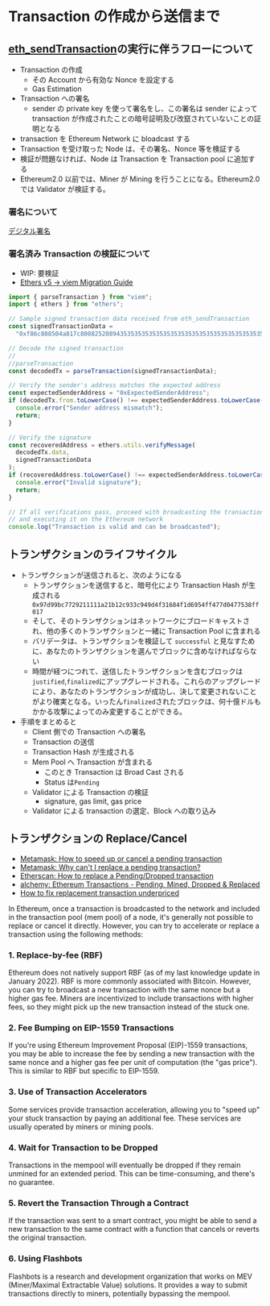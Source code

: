 # Transaction の作成から送信まで

## [eth_sendTransaction](https://ethereum.org/en/developers/docs/apis/json-rpc/#eth_sendtransaction)の実行に伴うフローについて

- Transaction の作成
  - その Account から有効な Nonce を設定する
  - Gas Estimation
- Transaction への署名
  - sender の private key を使って署名をし、この署名は sender によって transaction が作成されたことの暗号証明及び改竄されていないことの証明となる
- transaction を Ethereum Network に bloadcast する
- Transaction を受け取った Node は、その署名、Nonce 等を検証する
- 検証が問題なければ、Node は Transaction を Transaction pool に追加する
- Ethereum2.0 以前では、Miner が Mining を行うことになる。Ethereum2.0 では Validator が検証する。

### 署名について

[デジタル署名](../../cryptography/digital-signature.md)

### 署名済み Transaction の検証について

- WIP: 要検証
- [Ethers v5 → viem Migration Guide](https://viem.sh/docs/ethers-migration.html)

```ts
import { parseTransaction } from "viem";
import { ethers } from "ethers";

// Sample signed transaction data received from eth_sendTransaction
const signedTransactionData =
  "0xf86c808504a817c8008252089435353535353535353535353535353535353535358801ca0cf1f68a82dd313f46a59a5a43e1e87267859356f4ea67b9ed89b277d9dc4c9a03a06595c34907c54d0b1e5ea37a16d4b29d0482ca8d9a13467b9538d7d0f66f8c787";

// Decode the signed transaction
//
//parseTransaction
const decodedTx = parseTransaction(signedTransactionData);

// Verify the sender's address matches the expected address
const expectedSenderAddress = "0xExpectedSenderAddress";
if (decodedTx.from.toLowerCase() !== expectedSenderAddress.toLowerCase()) {
  console.error("Sender address mismatch");
  return;
}

// Verify the signature
const recoveredAddress = ethers.utils.verifyMessage(
  decodedTx.data,
  signedTransactionData
);
if (recoveredAddress.toLowerCase() !== expectedSenderAddress.toLowerCase()) {
  console.error("Invalid signature");
  return;
}

// If all verifications pass, proceed with broadcasting the transaction
// and executing it on the Ethereum network
console.log("Transaction is valid and can be broadcasted");
```

## トランザクションのライフサイクル

- トランザクションが送信されると、次のようになる
  - トランザクションを送信すると、暗号化により Transaction Hash が生成される `0x97d99bc7729211111a21b12c933c949d4f31684f1d6954ff477d0477538ff017`
  - そして、そのトランザクションはネットワークにブロードキャストされ、他の多くのトランザクションと一緒に Transaction Pool に含まれる
  - バリデータは、トランザクションを検証して `successful` と見なすために、あなたのトランザクションを選んでブロックに含めなければならない
  - 時間が経つにつれて、送信したトランザクションを含むブロックは`justified`,`finalized`にアップグレードされる。これらのアップグレードにより、あなたのトランザクションが成功し、決して変更されないことがより確実となる。いったん`finalized`されたブロックは、何十億ドルもかかる攻撃によってのみ変更することができる。
- 手順をまとめると
  - Client 側での Transaction への署名
  - Transaction の送信
  - Transaction Hash が生成される
  - Mem Pool へ Transaction が含まれる
    - このとき Transaction は Broad Cast される
    - Status は`Pending`
  - Validator による Transaction の検証
    - signature, gas limit, gas price
  - Validator による transaction の選定、Block への取り込み

## トランザクションの Replace/Cancel

- [Metamask: How to speed up or cancel a pending transaction](https://support.metamask.io/hc/en-us/articles/360015489251-How-to-speed-up-or-cancel-a-pending-transaction)
- [Metamask: Why can't I replace a pending transaction?](https://support.metamask.io/hc/en-us/articles/11225646961563-Why-can-t-I-replace-a-pending-transaction)
- [Etherscan: How to replace a Pending/Dropped transaction](https://info.etherscan.com/how-to-replace-a-transaction/)
- [alchemy: Ethereum Transactions - Pending, Mined, Dropped & Replaced](https://docs.alchemy.com/docs/ethereum-transactions-pending-mined-dropped-replaced)
- [How to fix replacement transaction underpriced](https://mycryptoview.com/meta-mask/how-to/how-to-fix-replacement-transaction-underpriced)

In Ethereum, once a transaction is broadcasted to the network and included in the transaction pool (mem pool) of a node, it's generally not possible to replace or cancel it directly. However, you can try to accelerate or replace a transaction using the following methods:

### 1. Replace-by-fee (RBF)

Ethereum does not natively support RBF (as of my last knowledge update in January 2022). RBF is more commonly associated with Bitcoin.
However, you can try to broadcast a new transaction with the same nonce but a higher gas fee. Miners are incentivized to include transactions with higher fees, so they might pick up the new transaction instead of the stuck one.

### 2. Fee Bumping on EIP-1559 Transactions

If you're using Ethereum Improvement Proposal (EIP)-1559 transactions, you may be able to increase the fee by sending a new transaction with the same nonce and a higher gas fee per unit of computation (the "gas price"). This is similar to RBF but specific to EIP-1559.

### 3. Use of Transaction Accelerators

Some services provide transaction acceleration, allowing you to "speed up" your stuck transaction by paying an additional fee. These services are usually operated by miners or mining pools.

### 4. Wait for Transaction to be Dropped

Transactions in the mempool will eventually be dropped if they remain unmined for an extended period. This can be time-consuming, and there's no guarantee.

### 5. Revert the Transaction Through a Contract

If the transaction was sent to a smart contract, you might be able to send a new transaction to the same contract with a function that cancels or reverts the original transaction.

### 6. Using Flashbots

Flashbots is a research and development organization that works on MEV (Miner/Maximal Extractable Value) solutions. It provides a way to submit transactions directly to miners, potentially bypassing the mempool.
